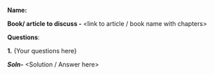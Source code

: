 **Name:**

**Book/ article to discuss -** <link to article / book name with chapters>

**Questions**:

**1.** {Your questions here}
  
***Soln-*** <Solution / Answer here>
